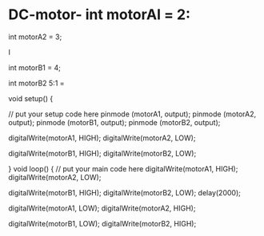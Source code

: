 # DC-motor- int motorAl = 2:

int motorA2 = 3;

I

int motorB1 = 4;

int motorB2 5:1 =

void setup() {

// put your setup code here
pinmode (motorA1,  output);
pinmode (motorA2,  output); 
pinmode (motorB1,  output);
pinmode (motorB2,  output);

digitalWrite(motorA1,  HIGH);
digitalWrite(motorA2,  LOW);

digitalWrite(motorB1,  HIGH);
digitalWrite(motorB2,  LOW);

}
void loop() { 
// put your main code here
digitalWrite(motorA1,  HIGH);
digitalWrite(motorA2,  LOW);

digitalWrite(motorB1,  HIGH);
digitalWrite(motorB2,  LOW);
delay(2000);

digitalWrite(motorA1,  LOW);
digitalWrite(motorA2, HIGH);

digitalWrite(motorB1,  LOW);
digitalWrite(motorB2, HIGH);
